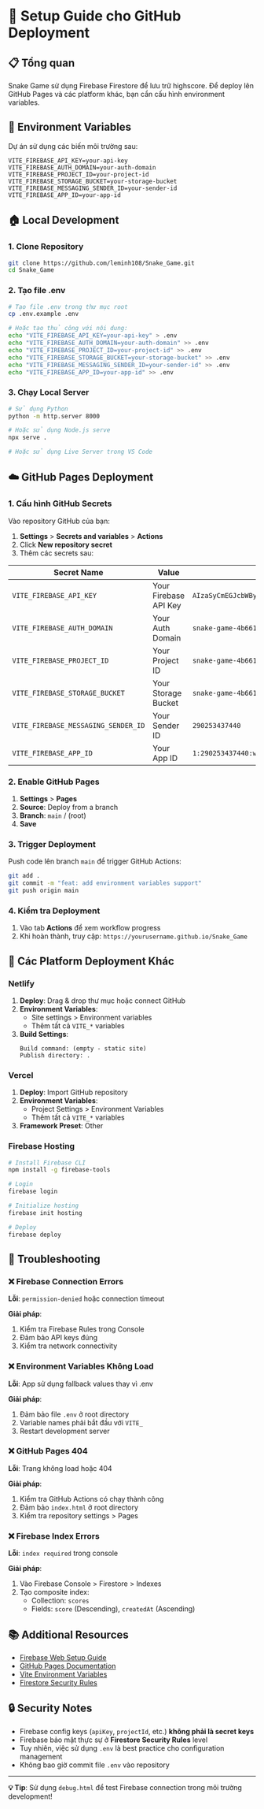 # 🚀 Setup Guide cho GitHub Deployment

## 📋 Tổng quan

Snake Game sử dụng Firebase Firestore để lưu trữ highscore. Để deploy lên GitHub Pages và các platform khác, bạn cần cấu hình environment variables.

## 🔐 Environment Variables

Dự án sử dụng các biến môi trường sau:

```env
VITE_FIREBASE_API_KEY=your-api-key
VITE_FIREBASE_AUTH_DOMAIN=your-auth-domain
VITE_FIREBASE_PROJECT_ID=your-project-id
VITE_FIREBASE_STORAGE_BUCKET=your-storage-bucket
VITE_FIREBASE_MESSAGING_SENDER_ID=your-sender-id
VITE_FIREBASE_APP_ID=your-app-id
```

## 🏠 Local Development

### 1. Clone Repository
```bash
git clone https://github.com/leminh108/Snake_Game.git
cd Snake_Game
```

### 2. Tạo file .env
```bash
# Tạo file .env trong thư mục root
cp .env.example .env

# Hoặc tạo thủ công với nội dung:
echo "VITE_FIREBASE_API_KEY=your-api-key" > .env
echo "VITE_FIREBASE_AUTH_DOMAIN=your-auth-domain" >> .env
echo "VITE_FIREBASE_PROJECT_ID=your-project-id" >> .env
echo "VITE_FIREBASE_STORAGE_BUCKET=your-storage-bucket" >> .env
echo "VITE_FIREBASE_MESSAGING_SENDER_ID=your-sender-id" >> .env
echo "VITE_FIREBASE_APP_ID=your-app-id" >> .env
```

### 3. Chạy Local Server
```bash
# Sử dụng Python
python -m http.server 8000

# Hoặc sử dụng Node.js serve
npx serve .

# Hoặc sử dụng Live Server trong VS Code
```

## ☁️ GitHub Pages Deployment

### 1. Cấu hình GitHub Secrets

Vào repository GitHub của bạn:

1. **Settings** > **Secrets and variables** > **Actions**
2. Click **New repository secret**
3. Thêm các secrets sau:

| Secret Name | Value | Ví dụ |
|-------------|-------|-------|
| `VITE_FIREBASE_API_KEY` | Your Firebase API Key | `AIzaSyCmEGJcbWByoqLtlMGi1jGvQ6Vniq8CBYo` |
| `VITE_FIREBASE_AUTH_DOMAIN` | Your Auth Domain | `snake-game-4b661.firebaseapp.com` |
| `VITE_FIREBASE_PROJECT_ID` | Your Project ID | `snake-game-4b661` |
| `VITE_FIREBASE_STORAGE_BUCKET` | Your Storage Bucket | `snake-game-4b661.appspot.com` |
| `VITE_FIREBASE_MESSAGING_SENDER_ID` | Your Sender ID | `290253437440` |
| `VITE_FIREBASE_APP_ID` | Your App ID | `1:290253437440:web:ff9664917a32b497f4b6e5` |

### 2. Enable GitHub Pages

1. **Settings** > **Pages**
2. **Source**: Deploy from a branch
3. **Branch**: `main` / (root)
4. **Save**

### 3. Trigger Deployment

Push code lên branch `main` để trigger GitHub Actions:

```bash
git add .
git commit -m "feat: add environment variables support"
git push origin main
```

### 4. Kiểm tra Deployment

1. Vào tab **Actions** để xem workflow progress
2. Khi hoàn thành, truy cập: `https://yourusername.github.io/Snake_Game`

## 🔨 Các Platform Deployment Khác

### Netlify

1. **Deploy**: Drag & drop thư mục hoặc connect GitHub
2. **Environment Variables**: 
   - Site settings > Environment variables
   - Thêm tất cả `VITE_*` variables
3. **Build Settings**: 
   ```
   Build command: (empty - static site)
   Publish directory: .
   ```

### Vercel

1. **Deploy**: Import GitHub repository
2. **Environment Variables**: 
   - Project Settings > Environment Variables
   - Thêm tất cả `VITE_*` variables
3. **Framework Preset**: Other

### Firebase Hosting

```bash
# Install Firebase CLI
npm install -g firebase-tools

# Login
firebase login

# Initialize hosting
firebase init hosting

# Deploy
firebase deploy
```

## 🐛 Troubleshooting

### ❌ Firebase Connection Errors

**Lỗi**: `permission-denied` hoặc connection timeout

**Giải pháp**:
1. Kiểm tra Firebase Rules trong Console
2. Đảm bảo API keys đúng
3. Kiểm tra network connectivity

### ❌ Environment Variables Không Load

**Lỗi**: App sử dụng fallback values thay vì .env

**Giải pháp**:
1. Đảm bảo file `.env` ở root directory
2. Variable names phải bắt đầu với `VITE_`
3. Restart development server

### ❌ GitHub Pages 404

**Lỗi**: Trang không load hoặc 404

**Giải pháp**:
1. Kiểm tra GitHub Actions có chạy thành công
2. Đảm bảo `index.html` ở root directory
3. Kiểm tra repository settings > Pages

### ❌ Firebase Index Errors

**Lỗi**: `index required` trong console

**Giải pháp**:
1. Vào Firebase Console > Firestore > Indexes
2. Tạo composite index:
   - Collection: `scores`
   - Fields: `score` (Descending), `createdAt` (Ascending)

## 📚 Additional Resources

- [Firebase Web Setup Guide](https://firebase.google.com/docs/web/setup)
- [GitHub Pages Documentation](https://docs.github.com/en/pages)
- [Vite Environment Variables](https://vitejs.dev/guide/env-and-mode.html)
- [Firestore Security Rules](https://firebase.google.com/docs/firestore/security/get-started)

## 🔒 Security Notes

- Firebase config keys (`apiKey`, `projectId`, etc.) **không phải là secret keys**
- Firebase bảo mật thực sự ở **Firestore Security Rules** level
- Tuy nhiên, việc sử dụng `.env` là best practice cho configuration management
- Không bao giờ commit file `.env` vào repository

---

**💡 Tip**: Sử dụng `debug.html` để test Firebase connection trong môi trường development!

